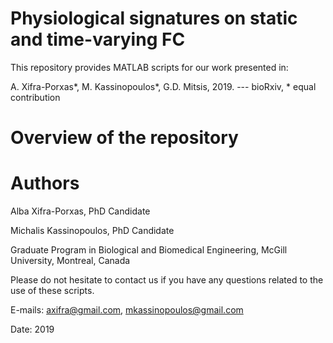 # Physiological signatures on static and time-varying FC

This repository provides MATLAB scripts for our work presented in:

A. Xifra-Porxas*, M. Kassinopoulos*, G.D. Mitsis, 2019. --- bioRxiv, * equal contribution


# Overview of the repository

# Authors
Alba Xifra-Porxas, PhD Candidate 

Michalis Kassinopoulos, PhD Candidate

Graduate Program in Biological and Biomedical Engineering, McGill University, Montreal, Canada

Please do not hesitate to contact us if you have any questions related to the use of these scripts.

E-mails: axifra@gmail.com, mkassinopoulos@gmail.com

Date: 2019
